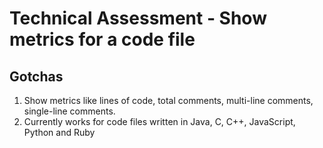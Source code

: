 # Technical Assessment - Show metrics for a code file

## Gotchas

1. Show metrics like lines of code, total comments, multi-line comments, single-line comments.
2. Currently works for code files written in Java, C, C++, JavaScript, Python and Ruby
